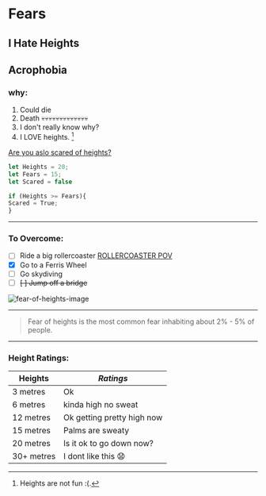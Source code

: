 # Fears
## I Hate Heights
## Acrophobia
### why:
1. Could die
2. Death 💀💀💀💀💀💀💀💀💀💀💀💀💀
3. I don't really know why?
4. I LOVE heights. [^1]

[Are you aslo scared of heights?](https://www.google.com/imgres?q=heights&imgurl=https%3A%2F%2Fwww.brainfacts.org%2F-%2Fmedia%2FBrainfacts2%2FThinking-Sensing-and-Behaving%2FEmotions-Stress-and-Anxiety%2FArticle-Images%2Ffear-of-heights-image.jpg&imgrefurl=https%3A%2F%2Fwww.brainfacts.org%2Fthinking-sensing-and-behaving%2Femotions-stress-and-anxiety%2F2021%2Fresearchers-pinpoint-fear-of-heights-in-the-brain-011221&docid=sSO_A8hbi5BM6M&tbnid=xGa3oxSKzTCrfM&vet=12ahUKEwiZ2MriotaFAxXBj4kEHVwaBHEQM3oECBcQAA..i&w=750&h=423&hcb=2&ved=2ahUKEwiZ2MriotaFAxXBj4kEHVwaBHEQM3oECBcQAA)
```js
let Heights = 20;
let Fears = 15;
let Scared = false

if (Heights >= Fears){
Scared = True;
}

```
---
### To Overcome:
- [ ] Ride a big rollercoaster [ROLLERCOASTER POV](https://www.youtube.com/watch?v=QDweC0iIHQ8)
- [X] Go to a Ferris Wheel
- [ ] Go skydiving
- [ ]  ~~[ ] Jump off a bridge~~

![fear-of-heights-image](https://github.com/JasperDBu/Fears/assets/167567956/e6258112-1af7-43fc-bf6d-48bef509ef7d)

---
> Fear of heights is the most common fear inhabiting about 2% - 5% of people.
---
### Height Ratings:
| Heights     | *Ratings* |
| ----------- | ----------- |
| 3 metres     | Ok       |
| 6 metres   | kinda high no sweat   |
| 12 metres     | Ok getting pretty high now |
| 15 metres     | Palms are sweaty       |
| 20 metres     | Is it ok to go down now?   |
| 30+ metres     | I dont like this 😧  |

[^1]: Heights are not fun :(.
